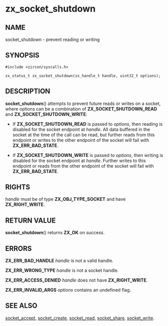 # zx_socket_shutdown

## NAME

socket_shutdown - prevent reading or writing

## SYNOPSIS

```
#include <zircon/syscalls.h>

zx_status_t zx_socket_shutdown(zx_handle_t handle, uint32_t options);
```

## DESCRIPTION

**socket_shutdown**() attempts to prevent future reads or writes on a socket,
where options can be a combination of **ZX_SOCKET_SHUTDOWN_READ** and
**ZX_SOCKET_SHUTDOWN_WRITE**:

 * If **ZX_SOCKET_SHUTDOWN_READ** is passed to *options*, then reading is
   disabled for the socket endpoint at *handle*. All data buffered in the socket
   at the time of the call can be read, but further reads from this endpoint or
   writes to the other endpoint of the socket will fail with
   **ZX_ERR_BAD_STATE**.

 * If **ZX_SOCKET_SHUTDOWN_WRITE** is passed to *options*, then writing is
   disabled for the socket endpoint at *handle*. Further writes to this endpoint
   or reads from the other endpoint of the socket will fail with
   **ZX_ERR_BAD_STATE**.

## RIGHTS

<!-- Updated by scripts/update-docs-from-abigen, do not edit this section manually. -->

*handle* must be of type **ZX_OBJ_TYPE_SOCKET** and have **ZX_RIGHT_WRITE**.

## RETURN VALUE

**socket_shutdown**() returns **ZX_OK** on success.

## ERRORS

**ZX_ERR_BAD_HANDLE**  *handle* is not a valid handle.

**ZX_ERR_WRONG_TYPE**  *handle* is not a socket handle.

**ZX_ERR_ACCESS_DENIED**  *handle* does not have **ZX_RIGHT_WRITE**.

**ZX_ERR_INVALID_ARGS** *options* contains an undefined flag.

## SEE ALSO

[socket_accept](socket_accept.md),
[socket_create](socket_create.md),
[socket_read](socket_write.md),
[socket_share](socket_share.md),
[socket_write](socket_write.md).
